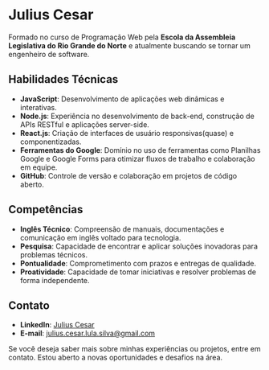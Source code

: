 # Julius Cesar

Formado no curso de Programação Web pela **Escola da Assembleia Legislativa do Rio Grande do Norte** e atualmente buscando se tornar um engenheiro de software.

## Habilidades Técnicas

- **JavaScript**: Desenvolvimento de aplicações web dinâmicas e interativas.
- **Node.js**: Experiência no desenvolvimento de back-end, construção de APIs RESTful e aplicações server-side.
- **React.js**: Criação de interfaces de usuário responsivas(quase) e componentizadas.
- **Ferramentas do Google**: Domínio no uso de ferramentas como Planilhas Google e Google Forms para otimizar fluxos de trabalho e colaboração em equipe.
- **GitHub**: Controle de versão e colaboração em projetos de código aberto.

## Competências

- **Inglês Técnico**: Compreensão de manuais, documentações e comunicação em inglês voltado para tecnologia.
- **Pesquisa**: Capacidade de encontrar e aplicar soluções inovadoras para problemas técnicos.
- **Pontualidade**: Comprometimento com prazos e entregas de qualidade.
- **Proatividade**: Capacidade de tomar iniciativas e resolver problemas de forma independente.

## Contato

- **LinkedIn**: [Julius Cesar](https://www.linkedin.com/in/julius-cesar-87a672307/)
- **E-mail**: julius.cesar.lula.silva@gmail.com

Se você deseja saber mais sobre minhas experiências ou projetos, entre em contato. Estou aberto a novas oportunidades e desafios na área.
